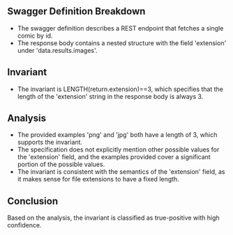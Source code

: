 ## Swagger Definition Breakdown
- The swagger definition describes a REST endpoint that fetches a single comic by id.
- The response body contains a nested structure with the field 'extension' under 'data.results.images'.

## Invariant
- The invariant is LENGTH(return.extension)==3, which specifies that the length of the 'extension' string in the response body is always 3.

## Analysis
- The provided examples 'png' and 'jpg' both have a length of 3, which supports the invariant.
- The specification does not explicitly mention other possible values for the 'extension' field, and the examples provided cover a significant portion of the possible values.
- The invariant is consistent with the semantics of the 'extension' field, as it makes sense for file extensions to have a fixed length.

## Conclusion
Based on the analysis, the invariant is classified as true-positive with high confidence.
